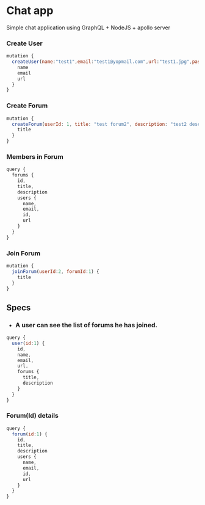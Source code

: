 # Chat app

Simple chat application using GraphQL + NodeJS + apollo server



### Create User
```javascript
mutation {
  createUser(name:"test1",email:"test1@yopmail.com",url:"test1.jpg",password:"#512@") {
    name
    email
    url
  }
}
```

### Create Forum
```javascript
mutation {
  createForum(userId: 1, title: "test forum2", description: "test2 description", private: false){
    title
  }
}
```

### Members in Forum
```javascript
query {
  forums {
    id,
    title,
    description
    users {
      name,
      email,
      id,
      url
    }
  }
}
```

### Join Forum
```javascript
mutation {
  joinForum(userId:2, forumId:1) {
    title
  }
}
```

## Specs

* ### A user can see the list of forums he has joined.
```javascript
query {
  user(id:1) {
    id,
    name,
    email,
    url,
    forums {
      title,
      description
    }
  }
}
```

### Forum(Id) details
```javascript
query {
  forum(id:1) {
    id,
    title,
    description
    users {
      name,
      email,
      id,
      url
    }
  }
}
```

